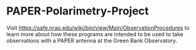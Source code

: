 # PAPER-Polarimetry-Project

Visit https://safe.nrao.edu/wiki/bin/view/Main/ObservationProcedures to learn more about how these programs are intended to be used to take observations with a PAPER antenna at the Green Bank Observatory. 
